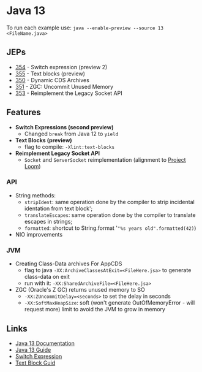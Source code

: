 # Java 13

To run each example use: `java --enable-preview --source 13 <FileName.java>`

## JEPs

* [354](https://openjdk.java.net/jeps/354) - Switch expression (preview 2)
* [355](https://openjdk.java.net/jeps/355) - Text blocks (preview)
* [350](https://openjdk.java.net/jeps/350) - Dynamic CDS Archives
* [351](https://openjdk.java.net/jeps/351) - ZGC: Uncommit Unused Memory
* [353](https://openjdk.java.net/jeps/353) - Reimplement the Legacy Socket API

## Features

* **Switch Expressions (second preview)**
  * Changed `break` from Java 12 to `yield`
* **Text Blocks (preview)**
  * flag to compile: `-Xlint:text-blocks`
* **Reimplement Legacy Socket API**
  * `Socket` and `ServerSocket` reimplementation (alignment to [Project Loom](https://openjdk.java.net/projects/loom/))

### API

* String methods:
  * `stripIdent`: same operation done by the compiler to strip incidental identation from text block';
  * `translateEscapes`: same operation done by the compiler to translate escapes in strings;
  * `formatted`: shortcut to String.format '`"%s years old".formatted(42)`)
* NIO improvements

### JVM

* Creating Class-Data archives For AppCDS
  * flag to java `-XX:ArchiveClassesAtExit=<FileHere.jsa>` to generate class-data on exit
  * run with it: `-XX:SharedArchiveFile=<FileHere.jsa>`
* ZGC (Oracle's Z GC) returns unused memory to SO
  * `-XX:ZUncommitDelay=<seconds>` to set the delay in seconds
  * `-XX:SoftMaxHeapSize`: soft (won't generate OutOfMemoryError - will request more) limit to avoid the JVM to grow in memory

## Links

* [Java 13 Documentation](https://docs.oracle.com/en/java/javase/13/index.html)
* [Java 13 Guide](https://blog.codefx.org/java/java-13-guide/)
* [Switch Expression](https://blog.codefx.org/java/switch-expressions/)
* [Text Block Guid](http://cr.openjdk.java.net/~jlaskey/Strings/TextBlocksGuide_v9.html)
